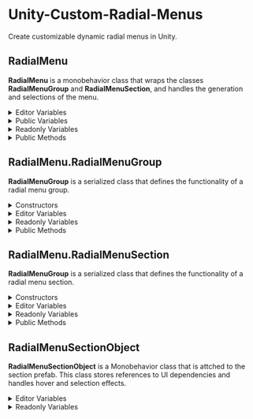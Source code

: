 # Unity-Custom-Radial-Menus
Create customizable dynamic radial menus in Unity.

## RadialMenu
**RadialMenu** is a monobehavior class that wraps the classes **RadialMenuGroup** and **RadialMenuSection**, and handles the generation and selections of the menu.

<details>
  <summary>Editor Variables</summary>
  
  Type | Name | Summary
  ---- | ---- | -------
  private GameObject | root | The root object of the menu. The menu will be generated inside this object.
  private GameObject | sectionPrefab | The default prefab to use when building radial menu sections.
  private GameObject | groupDividerPrefab | A prefab that is placed between each group.
  private GameObject | sectionDividerPrefab | A prefab that is placed between each section.
  private bool | buildOnStart | If enabled, the radial menu will build when start runs.
  private List<RadialMenuGroup> | groups | The groups that make up the radial menu.
  public bool | selectOnHover | If enabled, selections will be made automatically when a section is hovered. This is useful when using a gamepad or making quick selections.<br>**Per group selection does not support this.**
  public bool | perGroupSelection | Allows groups to have multiple selections per group.
   </details>
  
  <details>
    <summary>Public Variables</summary>
  
  Type | Name | Summary
  ---- | ---- | -------
  public Vector2 | selectDirection | The direction of the selection. Set this value using input such as mouse delta or gamepad stick axis.
   </details>
  
  <details>
  <summary>Readonly Variables</summary>
  
  Type | Name | Summary
  ---- | ---- | -------
  public GameObject | root | The root object of the menu. The menu will be generated inside this object.
  public RadialMenuGroup | hoveredGroup | The group currently being hovered.
  public RadialMenuSection | hoveredSection | The section currently being hovered.
   </details>

<details>
  <summary>Public Methods</summary>
  
  Return Type | Method | Summary
  ----------- | ------ | -------
  void | BuildMenu() | Builds/rebuilds the radial menu using current settings.
  void | AddSection(string aGroupKey, RadialMenuSection aSection) | Adds a section to a group with the specified group key.
  void | AddSection(string aGroupKey, RadialMenuSection aSection, int aIndex) | Adds a section to a group with the specified group key at the specified index.
  void | AddGroup(RadialMenuGroup aSection) | Adds a group to the radial menu.
  void | AddGroup(RadialMenuGroup aSection, int aIndex) | Adds a group to the radial menu at the specified index.
  RadialMenuSection | GetSection(string aGroupKey, string aSectionKey) | Finds and returns a RadialMenuSection via a group key and section key.
  RadialMenuSection | GetSection(Vector2 aDirection, Vector2 aDeadZone) | Returns a RadialMenuSection using a direction and deadzone.
  RadialMenuGroup | GetGroup(string aGroupKey) | Finds and returns a RadialMenuGroup by its key.
  RadialMenuGroup | GetGroup(Vector2 aDirection, Vector2 aDeadZone) | Returns a RadialMenuGroup using a direction and dedzone.
  void | SelectHoveredSection() | Selects the hovered section.
  void | SelectSection(string aGroupKey, string aSectionKey) | Selects a section via a group and section key.
  Dictionary<string, List<string>> | GetSelections() | Returns the selections of all groups in the menu.
  List<string> | GetSelection() | Returns the selections of the first avalible group. Useful if the menu only has one group.
  List<string> | GetSelection( string aGroupKey ) | Retruns the selections of a specified group by key.
 </details>
  
  ## RadialMenu.RadialMenuGroup
**RadialMenuGroup** is a serialized class that defines the functionality of a radial menu group.

<details>
  <summary>Constructors</summary>
  
  ```c#
  new RadialMenuGroup( string aKey, int aDegrees, int aMaxSelections = 1 );
  ```
  ```c#
  new RadialMenuGroup( string aKey, int aDegrees, int aAdditionalFillClip, int aMaxSelections = 1 );
  ```
  ```c#
  new RadialMenuGroup( string aKey, int aDegrees, int aAdditionalFillClip, GameObject aSectionPrefabOverride, int aMaxSelections = 1 );
  ```
  </details>
  
<details>
  <summary>Editor Variables</summary>
  
  Type | Name | Summary
  ---- | ---- | -------
  private string | groupKey | A unique key to identify this selection group.
  private int | degrees | How many degress this group will use. Make sure all groups add up to 360 degrees.
  private int | additionalFillClip | Additional clipping to add to section fills. This is useful if you are using dividers between sections since dividers do not take up space.
  public int | maxSelections | The max number of selections that can be made in this group. This number is ignored if per group selection is disabled.
  public GameObject | sectionPrefabOverride | Use this if you want to use a prefab instead of sprite fills. Section size is ignored.
  public List<RadialMenuSection> | sections | The sections inside this group.
   </details>
  
  <details>

  <summary>Readonly Variables</summary>
  
  Type | Name | Summary
  ---- | ---- | -------
  public string | groupKey | A unique key to identify this selection group.
  public int | additionalFillClip | Additional clipping to add to section fills. This is useful if you are using dividers between sections since dividers do not take up space.
  public float | startDegrees | The degree this section group starts.
  public float | endDegrees | The degree this section group ends.
  public IReadOnlyList<RadialMenuSection> | selectedSections | A readonly list containing the ids of all selected sections inside the group.
  public RadialMenuSection | selectedSection | The first selection inside the group. Useful if a group does not support more than one selection.
   </details>

<details>
  <summary>Public Methods</summary>
  
  Return Type | Method | Summary
  ----------- | ------ | -------
  void | AddSection(RadialMenuSection aSection) | Adds a section to the end of the group.
  void | AddSection(RadialMenuSection aSection, int aIndex) | Adds a section to the group at a specified index.
 </details>
    
  ## RadialMenu.RadialMenuSection
**RadialMenuGroup** is a serialized class that defines the functionality of a radial menu section.

<details>
  <summary>Constructors</summary>

  ```c#
  new RadialMenuSection( string aKey );
  ```
  ```c#
  new RadialMenuSection( string aKey, Sprite aSprite, bool aRepositionSprite = true );
  ```
  ```c#
  new RadialMenuSection( string aKey, Sprite aSprite, Vector2 aSpriteSize, bool aRepositionSprite = true );
  ```
  ```c#
  new RadialMenuSection( string aKey, Sprite aSprite, Vector2 aSpriteSize, Color aSpriteColor, bool aRepositionSprite = true );
  ```
  </details>
  
<details>
  <summary>Editor Variables</summary>
  
  Type | Name | Summary
  ---- | ---- | -------
  private string | sectionKey | A unique key to identify this selection inside its group.
  private Sprite | displaySprite | The sprite to display for this section.
  private Vector2 | spriteSize | The size of the display sprite.
  private Color | spriteColor | The color of the display sprite.
  public bool | repositionSprite | Should the sprite be repositioned to the center of the section along the circumference of the menu.
  public UnityEvent<string, string> | OnSelect | An event that fires when the section is selected with the group and section key.
  public UnityEvent<string, string> | OnDeselect | An event that fires when the section is deselected with the group and section key.
  </details>
  
  <details>

  <summary>Readonly Variables</summary>
  
  Type | Name | Summary
  ---- | ---- | -------
  public string | sectionKey | A unique key to identify this selection inside its group.
  public bool | selected | Is this section currently selected?
  public bool | hovered | Is this section currently being hovered?
  public Sprite | displaySprite | The sprite to display for this section.
  public Vector2 | spriteSize | The size of the display sprite.
  public Color | spriteColor | The color of the display sprite.
  public float | startDegree | The degree this section starts.
  public float | endDegree | The degree this section ends.
  </details>

<details>
  <summary>Public Methods</summary>
  
  Return Type | Method | Summary
  ----------- | ------ | -------
  void | UpdateSprite | Updates the sprite, sprite size, and sprite color to the current settings.
  void | Select(string aGroupKey) | Select this section.
  void | Deselect(string aGroupKey) | Deselects this section.
  void | SetSprite(Sprite aSprite, Vector2 aSize) | Sets the section's sprite with the supplied size.
  void | SetSprite(Sprite aSprite, Vector2 aSize, Color aColor) | Sets the section's sprite with the supplied size and color.
 </details>
  
## RadialMenuSectionObject
**RadialMenuSectionObject** is a Monobehavior class that is attched to the section prefab. This class stores references to UI dependencies and handles hover and selection effects.

  <details>
  <summary>Editor Variables</summary>
  
  Type | Name | Summary
  ---- | ---- | -------
  private Image | backgroundImage | The background image of this section. The sprite radial fill will be applied to this image.
  private Image | displayImage | The icon inside this section. The sprite will automatically be set and centered inside the section.
  private GameObject | selectedOverlay | An overlay object that is enabled when the section is selected.
  private Color | selectedColor | The color of the selected overlay.
  private GameObject | hoverOverlay | An overlay object that is enabled when the section is hovered.
  private Color | hoverColor | The color of the hover overlay.
  </details>
  
  <details>

  <summary>Readonly Variables</summary>
  
  Type | Name | Summary
  ---- | ---- | -------
  public Image | backgroundImage | The background image of this section. The sprite radial fill will be applied to this image.
  public Image | displayImage | The icon inside this section. The sprite will automatically be set and centered inside the section.
  </details>

